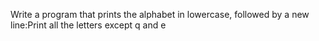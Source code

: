 Write a program that prints the alphabet in lowercase, followed by a new line:Print all the letters except q and e
